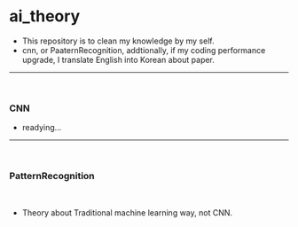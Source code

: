 # ai_theory

- This repository is to clean my knowledge by my self.
- cnn, or PaaternRecognition, addtionally, if my coding performance upgrade, I translate English into Korean about paper.
---  
</br>

### CNN
- readying...

---
</br>

### PatternRecognition
</br>

- Theory about Traditional machine learning way, not CNN.
